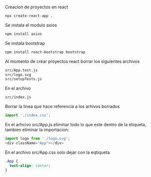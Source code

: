 Creacion de proyectos en react
```bash
npx create-react-app .
```

Se instala el modulo axios
```bash
npm install axios
```

Se instala bootstrap
```bash
npm install react-bootstrap bootstrap
```



Al momento de crear proyectos react borrar los siguientes archivos
```bash
src/App.test.js
src/logo.svg
src/setupTests.js
```

En el archivo 
```bash
src/index.js
```

Borrar la linea que hace referencia a los arhivos borrados
```js
import './index.css';
```

En el arhcivo src/App.js eliminar todo lo que este dentro de la etiqueta, tambien eliminar la importacion:
```JavaScript
import logo from './logo.svg';
<div className="App"></div>
```

En el archivo src/App.css solo dejar con la eqtiqueta
```css
.App {
  text-align: center;
}
```